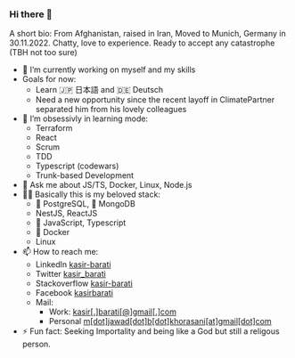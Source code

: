 ### Hi there 👋

A short bio: From Afghanistan, raised in Iran, Moved to Munich, Germany in 30.11.2022. Chatty, love to experience. Ready to accept any catastrophe (TBH not too sure)

- 🔭 I’m currently working on myself and my skills
- Goals for now:
  - Learn :jp: 日本語 and :de: Deutsch
  - Need a new opportunity since the recent layoff in ClimatePartner separated him from his lovely colleagues
- 🌱 I’m obsessivly in learning mode:
  - Terraform
  - React
  - Scrum
  - TDD
  - Typescript (codewars)
  - Trunk-based Development
- 💬 Ask me about JS/TS, Docker, Linux, Node.js
- 🧑‍💻 Basically this is my beloved stack:
  - :elephant: PostgreSQL, :seedling: MongoDB
  - NestJS, ReactJS
  - :snake: JavaScript, Typescript
  - 🐳 Docker
  - Linux
- 📫 How to reach me:
  - LinkedIn [kasir-barati](https://www.linkedin.com/in/kasir-barati/)
  - Twitter [kasir_barati](https://twitter.com/kasir_barati)
  - Stackoverflow [kasir-barati](https://stackoverflow.com/users/8784518/kasir-barati)
  - Facebook [kasirbarati](https://www.facebook.com/kasirbarati)
  - Mail:
    - Work: [kasir[.]barati[@]gmail[.]com](mailto:kasir.barati@gmail.com)
    - Personal [m[dot]jawad[dot]b[dot]khorasani[at]gmail[dot]com](mailto:m.jawad.b.khorasani@gmail.com)
- ⚡ Fun fact: Seeking Importality and being like a God but still a religous person.
